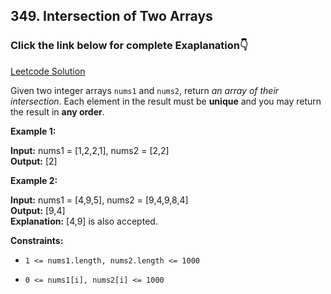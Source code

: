 ## 349. Intersection of Two Arrays

### Click the link below for complete Exaplanation👇

[Leetcode Solution](https://leetcode.com/problems/intersection-of-two-arrays/solutions/4853699/simple-java-solution-3-approaches-binary-search-two-pointer-hashset-sorting/)


Given two integer arrays ``nums1`` and ``nums2``, return *an array of their intersection*. Each element in the result must be __unique__ and you may return the result in __any order__.

 

**Example 1:**

**Input:** nums1 = [1,2,2,1], nums2 = [2,2] <br>
**Output:** [2]

**Example 2:**

**Input:** nums1 = [4,9,5], nums2 = [9,4,9,8,4] <br>
**Output:** [9,4]  <br>
**Explanation:** [4,9] is also accepted.


**Constraints:**

- ``1 <= nums1.length, nums2.length <= 1000``

- ``0 <= nums1[i], nums2[i] <= 1000``
